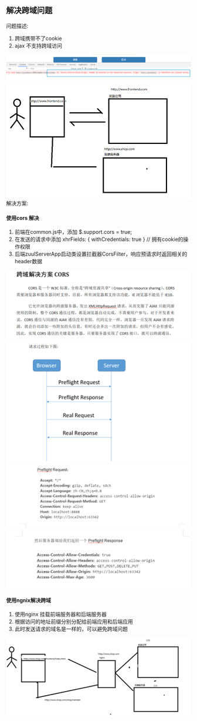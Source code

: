 

## 解决跨域问题

问题描述:
1. 跨域携带不了cookie
2. ajax 不支持跨域访问

![](assets/01_草稿-3c1b077f.png)
![](assets/01_草稿-39ce1627.png)
解决方案:

#### 使用cors 解决
1. 前端在common.js中，添加
$.support.cors = true;
2. 在发送的请求中添加
xhrFields: { withCredentials: true } // 拥有cookie的操作权限
3. 后端zuulServerApp启动类设置拦截器CorsFilter，响应预请求时返回相关的header数据

![](assets/01_草稿-7a5d1196.png)
![](assets/01_草稿-604f9302.png)
![](assets/01_草稿-96f7fe2a.png)
![](assets/01_草稿-60fbae6c.png)


#### 使用ngnix解决跨域
1. 使用nginx 挂载前端服务器和后端服务器
2. 根据访问的地址前缀分别分配给前端应用和后端应用
3. 此时发送请求的域名是一样的，可以避免跨域问题

![](assets/01_草稿-01831f2d.png)
